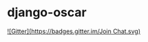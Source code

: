 # django-oscar
[![Gitter](https://badges.gitter.im/Join Chat.svg)](https://gitter.im/django-oscar/django-oscar?utm_source=badge&utm_medium=badge&utm_campaign=pr-badge&utm_content=badge)